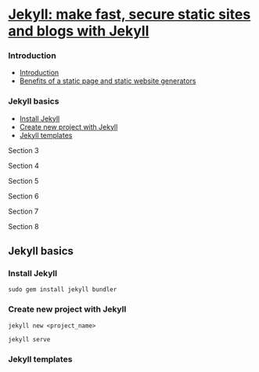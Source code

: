 
[Jekyll: make fast, secure static sites and blogs with Jekyll](https://www.udemy.com/static-website-generator-fast-secure-sites-blogs-with-jekyll/learn/v4/content)
======

### Introduction
  * <a href='#1'>Introduction</a>
  * <a href='#2'>Benefits of a static page and static website generators</a>

### Jekyll basics
  * <a href='#3'>Install Jekyll</a>
  * <a href='#4'>Create new project with Jekyll</a>
  * <a href='#5'>Jekyll templates</a>
  

Section 3

Section 4

Section 5

Section 6

Section 7

Section 8

Jekyll basics
------

### <h3 id='3'>Install Jekyll</h3>

```
sudo gem install jekyll bundler
```

### <h3 id='4'>Create new project with Jekyll</h3>

```
jekyll new <project_name>
```

```
jekyll serve
```

### <h3 id='5'>Jekyll templates</h3>


